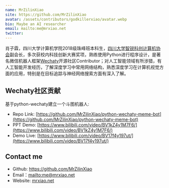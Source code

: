 ```yaml
---
name: MrZilinXiao
site: https://github.com/MrZilinXiao
avatar: /assets/contributors/godkillerxiao/avatar.webp
bio: Maybe an AI researcher
email: mailto:me@mrxiao.net
twitter: 
---
```


肖子霖，四川大学计算机学院2018级珠峰班本科生，[四川大学智锐科创计算机协会](<https://covariant.cn/scu/>)副会长，多次获校内科技创新大赛奖项，熟练使用Python进行程序设计，是著名微信机器人框架[Wechaty](https://github.com/wechaty/wechaty)开源社区Contributor；对人工智能领域有所涉猎，有人工智能开发经历，了解深度学习中常用网络结构，熟悉深度学习在计算机视觉方面的应用，特别是在目标追踪与神经网络搜索方面有深入了解。

## Wechaty社区贡献

基于python-wechaty建立一个斗图机器人:

- Repo Link: [https://github.com/MrZilinXiao/python-wechaty-meme-bot](https://github.com/MrZilinXiao/python-wechaty-meme-bot)
- PPT Demo: [https://www.bilibili.com/video/BV1kZ4y1M7F6/](https://www.bilibili.com/video/BV1kZ4y1M7F6/)
- Demo Live: [https://www.bilibili.com/video/BV17f4y197ut/](https://www.bilibili.com/video/BV17f4y197ut/)

## Contact me

- Github: <https://github.com/MrZilinXiao>
- Email：<mailto:me@mrxiao.net>
- Website: [mrxiao.net](https://mrxiao.net)
